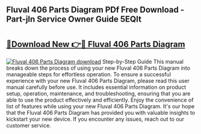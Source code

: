 ## Fluval 406 Parts Diagram PDf Free Download - Part-jIn Service Owner Guide 5EQIt

# <h2><a href="http://dfij6d.blite.top/?on=Fluval+406+Parts+Diagram">🔗Download New 👉🔴 Fluval 406 Parts Diagram</a></h2>

[![Fluval 406 Parts Diagram download](https://i.imgur.com/lujVjoI.png)](http://dfij6d.blite.top/?on=Fluval+406+Parts+Diagram)
Step-by-Step Guide This manual breaks down the process of using your new Fluval 406 Parts Diagram into manageable steps for effortless operation. To ensure a successful experience with your new Fluval 406 Parts Diagram, please read this user manual carefully before use. It includes essential information on product setup, operation, maintenance, and troubleshooting, ensuring that you are able to use the product effectively and efficiently. Enjoy the convenience of list of features while using your new Fluval 406 Parts Diagram. It's our hope that the Fluval 406 Parts Diagram has provided you with valuable insights to kickstart your new device. If you encounter any issues, reach out to our customer service.
